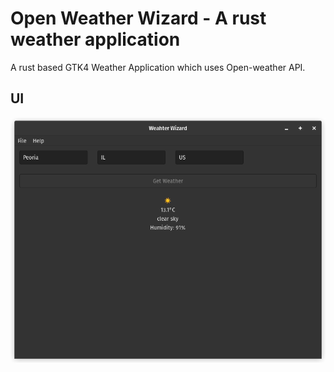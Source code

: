 # Open Weather Wizard - A rust weather application

A rust based GTK4 Weather Application which uses Open-weather API.

## UI

![Open Weather Wizard](docs_meta_data/ApplicationUI_v0.1.png)
